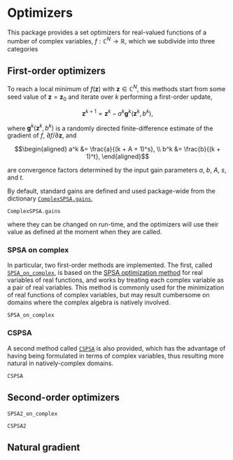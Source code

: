 # Optimizers

This package provides a set optimizers for real-valued functions of a number of complex variables, $f:\mathbb{C}^N\to\mathbb{R}$, which we subdivide into three categories

## First-order optimizers

To reach a local minimum of $f(\bm z)$ with $\bm z \in \mathbb{C}^N$, this methods start from some seed value of $\bm z = \bm z_0$ and iterate over $k$ performing a first-order update,
```math
\bm z^{k+1} = \bm z^k - a^k \bm g^{k}(\bm z^k, b^k),
```

where $\bm g^k(\bm z^k, b^k)$ is a randomly directed finite-difference estimate of the gradient of $f$, $\partial f / \partial\bm{z}$, and
```math
\begin{aligned}
a^k &= \frac{a}{(k + A + 1)^s}, \\
b^k &= \frac{b}{(k + 1)^t},
\end{aligned}
```
are convergence factors determined by the input gain parameters $a$, $b$, $A$, $s$, and $t$.

By default, standard gains are defined and used package-wide from the dictionary [`ComplexSPSA.gains`](@ref),
```@docs
ComplexSPSA.gains
```
where they can be changed on run-time, and the optimizers will use their value as defined at the moment when they are called.

### SPSA on complex

In particular, two first-order methods are implemented. The first, called [`SPSA_on_complex`](@ref), is based on the [SPSA optimization method](https://www.jhuapl.edu/spsa/) for real variables of real functions, and works by treating each complex variable as a pair of real variables. This method is commonly used for the minimization of real functions of complex variables, but may result cumbersome on domains where the complex algebra is natively involved.
```@docs
SPSA_on_complex
```

### CSPSA

A second method called [`CSPSA`](@ref) is also provided, which has the advantage of having being formulated in terms of complex variables, thus resulting more natural in natively-complex domains.
```@docs
CSPSA
```


## Second-order optimizers

```@docs
SPSA2_on_complex
```


```@docs
CSPSA2
```

## Natural gradient
